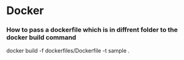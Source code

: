 # Docker

### How to pass a dockerfile which is in diffrent folder to the docker build command
docker build -f dockerfiles/Dockerfile -t sample .

